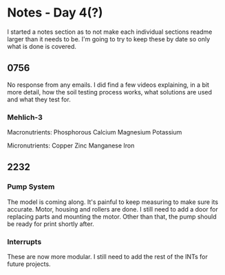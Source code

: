 # Notes - Day 4(?)


I started a notes section as to not make each individual sections readme larger
than it needs to be. I'm going to try to keep these by date so only what is done
is covered.

## 0756

No response from any emails. I did find a few videos explaining, in a bit
more detail, how the soil testing process works, what solutions are used and
what they test for. 

### Mehlich-3

Macronutrients:
    Phosphorous
    Calcium
    Magnesium
    Potassium

Micronutrients:
    Copper
    Zinc
    Manganese
    Iron

## 2232

### Pump System

The model is coming along. It's painful to keep measuring to make sure its
accurate. Motor, housing and rollers are done. I still need to add a door for
replacing parts and mounting the motor. Other than that, the pump should be
ready for print shortly after. 

### Interrupts

These are now more modular. I still need to add the rest of the INTs for future
projects.
